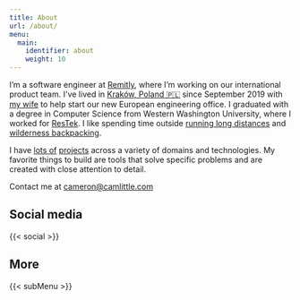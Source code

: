 ```yaml
---
title: About
url: /about/
menu: 
  main:
    identifier: about
    weight: 10
---
```


I’m a software engineer at [Remitly](https://grnh.se/3c4028751), where I’m
working on our international product team. I've lived in
[Kraków, Poland 🇵🇱](https://aackleinkrakow.blogspot.com) since September 2019 with
[my wife](https://cameronandaisha.love) to help start our new European
engineering office. I graduated with a degree in Computer Science from Western
Washington University, where I worked for
[ResTek](https://www.restek.wwu.edu/about/jobs/). I like spending time outside
[running long distances](https://www.strava.com/athletes/14856714) and
[wilderness backpacking](https://www.gaiagps.com/profile/13832/Cameron/).

I have [lots of](/tags/project/) [projects](/projects/) across a variety of
domains and technologies. My favorite things to build are tools that solve
specific problems and are created with close attention to detail.

Contact me at <cameron@camlittle.com>

## Social media

{{< social >}}

## More

{{< subMenu >}}

